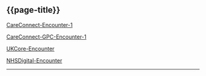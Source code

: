 ## {{page-title}}

<i class="fa fa-link"></i> [CareConnect-Encounter-1](https://fhir.hl7.org.uk/STU3/StructureDefinition/CareConnect-Encounter-1)

<i class="fa fa-link"></i> [CareConnect-GPC-Encounter-1](https://fhir.nhs.uk/STU3/StructureDefinition/CareConnect-GPC-Encounter-1)

<i class="fa fa-link"></i> [UKCore-Encounter](https://simplifier.net/guide/uk-core-implementation-guide-stu3-sequence/Home/ProfilesandExtensions/Profile-UKCore-Encounter)

<i class="fa fa-link"></i> [NHSDigital-Encounter](https://simplifier.net/resolve?target=simplifier&scope=uk.nhsdigital.r4&canonical=https://fhir.nhs.uk/StructureDefinition/NHSDigital-Encounter)

---